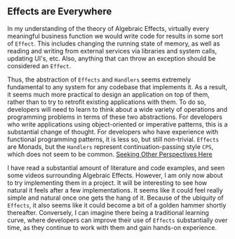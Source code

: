 ## Effects are Everywhere

In my understanding of the theory of Algebraic Effects, virtually every meaningful business function we would write code for results in some sort of `Effect`.  This includes changing the running state of memory, as well as reading and writing from external services via libraries and system calls, updating UI's, etc.  Also, anything that can throw an exception should be considered an `Effect`. 

Thus, the abstraction of `Effects` and `Handlers` seems extremely fundamental to any system for any codebase that implements it.  As a result, it seems much more practical to design an application on top of them, rather than to try to retrofit existing applications with them.  To do so, developers will need to learn to think about a wide variety of operations and programming problems in terms of these two abstractions.  For developers who write applications using object-oriented or imperative patterns, this is a substantial change of thought.  For developers who have experience with functional programming patterns, it is less so, but still non-trivial.  `Effects` are Monads, but the `Handlers` represent continuation-passing style `CPS`, which does not seem to be common. [Seeking Other Perspectives Here](https://github.com/solvingj/eff-algebraic-effect-notes/issues/new)

I have read a substantial amount of literature and code examples, and seen some videos surrounding Algebraic Effects. However, I am only now about to try implementing them in a project.  It will be interesting to see how natural it feels after a few implementations.  It seems like it could feel really simple and natural once one gets the hang of it.  Because of the ubiquity of `Effects`, it also seems like it could become a bit of a golden hammer shortly thereafter.  Conversely, I can imagine there being a traditional learning curve, where developers can improve their use of `Effects` substantially over time, as they continue to work with them and gain hands-on experience. 